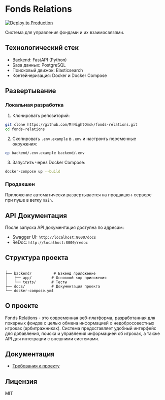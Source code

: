 # Fonds Relations

[![Deploy to Production](https://github.com/MrNightOmsk/fonds-relations/actions/workflows/deploy.yml/badge.svg)](https://github.com/MrNightOmsk/fonds-relations/actions/workflows/deploy.yml)

Система для управления фондами и их взаимосвязями.

## Технологический стек

- Backend: FastAPI (Python)
- База данных: PostgreSQL
- Поисковый движок: Elasticsearch
- Контейнеризация: Docker и Docker Compose

## Развертывание

### Локальная разработка

1. Клонировать репозиторий:
```bash
git clone https://github.com/MrNightOmsk/fonds-relations.git
cd fonds-relations
```

2. Скопировать `.env.example` в `.env` и настроить переменные окружения:
```bash
cp backend/.env.example backend/.env
```

3. Запустить через Docker Compose:
```bash
docker-compose up --build
```

### Продакшен

Приложение автоматически развертывается на продакшен-сервере при пуше в ветку `main`.

## API Документация

После запуска API документация доступна по адресам:
- Swagger UI: `http://localhost:8000/docs`
- ReDoc: `http://localhost:8000/redoc`

## Структура проекта

```
.
├── backend/          # Бэкенд приложение
│   ├── app/         # Основной код приложения
│   └── tests/       # Тесты
├── docs/            # Документация проекта
└── docker-compose.yml
```

## О проекте

Fonds Relations - это современная веб-платформа, разработанная для покерных фондов с целью обмена информацией о недобросовестных игроках (арбитражниках). Система предоставляет удобный интерфейс для добавления, поиска и управления информацией об игроках, а также API для интеграции с внешними системами.

## Документация

- [Требования к проекту](docs/PROJECT_REQUIREMENTS.md)

## Лицензия

MIT 